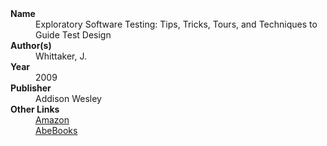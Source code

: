 
<dl>
	<dt><strong>Name</strong></dt>
	<dd>Exploratory Software Testing: Tips, Tricks, Tours, and Techniques to Guide Test Design</dd>
	<dt><strong>Author(s)</strong></dt>
	<dd>Whittaker, J.</dd>
	<dt><strong>Year</strong></dt>
	<dd>2009</dd>
	<dt><strong>Publisher</strong></dt>
	<dd>Addison Wesley</dd>
	<dt><strong>Other Links</strong></dt>
	<dd>
		<a href="https://www.amazon.com/Exploratory-Software-Testing-Tricks-Techniques/dp/0321636414">
			Amazon
		</a>
	</dd>
	<dd>
		<a href="https://www.abebooks.com/9780321636416/Exploratory-Software-Testing-Tips-Tricks-0321636414/plp">
			AbeBooks
		</a>
	</dd>
</dl>
